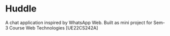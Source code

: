 # Huddle

A chat application inspired by WhatsApp Web.
Built as mini project for Sem-3 Course Web Technologies [UE22CS242A]
